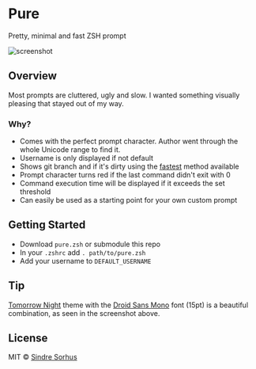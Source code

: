 # Pure

Pretty, minimal and fast ZSH prompt

![screenshot](https://raw.github.com/sindresorhus/pure/master/screenshot.png)


## Overview

Most prompts are cluttered, ugly and slow. I wanted something visually pleasing that stayed out of my way.

### Why?

- Comes with the perfect prompt character. Author went through the whole Unicode range to find it.
- Username is only displayed if not default
- Shows git branch and if it's dirty using the [fastest](https://gist.github.com/3898739) method available
- Prompt character turns red if the last command didn't exit with 0
- Command execution time will be displayed if it exceeds the set threshold
- Can easily be used as a starting point for your own custom prompt


## Getting Started

- Download `pure.zsh` or submodule this repo
- In your `.zshrc` add `. path/to/pure.zsh`
- Add your username to `DEFAULT_USERNAME`


## Tip

[Tomorrow Night](https://github.com/chriskempson/tomorrow-theme) theme with the [Droid Sans Mono](http://www.google.com/webfonts/specimen/Droid+Sans+Mono) font (15pt) is a beautiful combination, as seen in the screenshot above.


## License

MIT © [Sindre Sorhus](http://sindresorhus.com)

